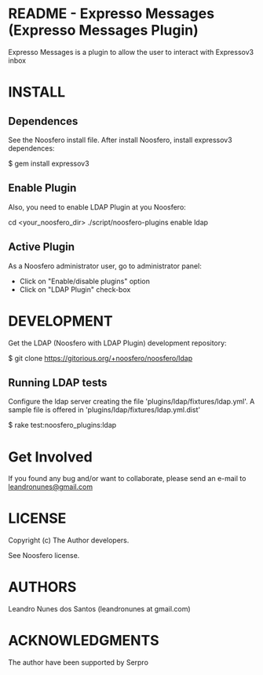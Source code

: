 README - Expresso Messages (Expresso Messages Plugin)
================================

Expresso Messages is a plugin to allow the user to interact with Expressov3 inbox


INSTALL
=======

Dependences
-----------

See the Noosfero install file. After install Noosfero, install expressov3 dependences:

$ gem install expressov3

Enable Plugin
-------------

Also, you need to enable LDAP Plugin at you Noosfero:

cd <your_noosfero_dir>
./script/noosfero-plugins enable ldap

Active Plugin
-------------

As a Noosfero administrator user, go to administrator panel:

- Click on "Enable/disable plugins" option
- Click on "LDAP Plugin" check-box


DEVELOPMENT
===========

Get the LDAP (Noosfero with LDAP Plugin) development repository:

$ git clone https://gitorious.org/+noosfero/noosfero/ldap

Running LDAP tests
--------------------

Configure the ldap server creating the file 'plugins/ldap/fixtures/ldap.yml'.
A sample file is offered in 'plugins/ldap/fixtures/ldap.yml.dist'

$ rake test:noosfero_plugins:ldap


Get Involved
============

If you found any bug and/or want to collaborate, please send an e-mail to leandronunes@gmail.com

LICENSE
=======

Copyright (c) The Author developers.

See Noosfero license.


AUTHORS
=======

 Leandro Nunes dos Santos (leandronunes at gmail.com)

ACKNOWLEDGMENTS
===============

The author have been supported by Serpro
